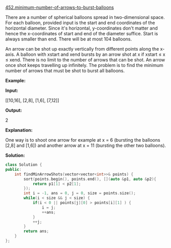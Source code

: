 [452.minimum-number-of-arrows-to-burst-balloons](https://leetcode.com/problems/minimum-number-of-arrows-to-burst-balloons/)  

There are a number of spherical balloons spread in two-dimensional space. For each balloon, provided input is the start and end coordinates of the horizontal diameter. Since it's horizontal, y-coordinates don't matter and hence the x-coordinates of start and end of the diameter suffice. Start is always smaller than end. There will be at most 104 balloons.

An arrow can be shot up exactly vertically from different points along the x-axis. A balloon with xstart and xend bursts by an arrow shot at x if xstart ≤ x ≤ xend. There is no limit to the number of arrows that can be shot. An arrow once shot keeps travelling up infinitely. The problem is to find the minimum number of arrows that must be shot to burst all balloons.

**Example:**

  
**Input:**
  
\[\[10,16\], \[2,8\], \[1,6\], \[7,12\]\]
  

  
**Output:**
  
2
  

  
**Explanation:**
  
One way is to shoot one arrow for example at x = 6 (bursting the balloons \[2,8\] and \[1,6\]) and another arrow at x = 11 (bursting the other two balloons).  



**Solution:**  

```cpp
class Solution {
public:
    int findMinArrowShots(vector<vector<int>>& points) {
        sort(points.begin(), points.end(), [](auto &p1, auto &p2){
            return p1[1] < p2[1];
        });
        int i = -1, ans = 0, j = 0, size = points.size();
        while(i < size && j < size) {
            if(i < 0 || points[j][0] > points[i][1] ) {
                i = j;
                ++ans;
            }
            ++j;
        }
        return ans;
    }
};
```
      